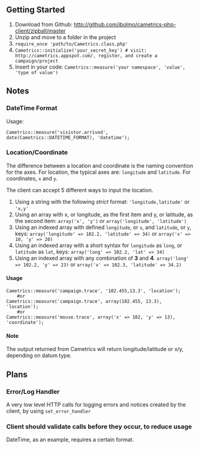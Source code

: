 Getting Started
---------------

 1. Download from Github: http://github.com/ibolmo/cametrics-php-client/zipball/master
 2. Unzip and move to a folder in the project
 3. `require_once 'path/to/Cametrics.class.php'`
 4. `Cametrics::initialize('your_secret_key') # visit: http://cametrics.appspot.com/, register, and create a campaign/project` 
 5. Insert in your code:
    `Cametrics::measure('your namespace', 'value', 'type of value')`
    
Notes
-----
### DateTime Format
Usage:

    Cametrics::measure('visistor.arrived', date(Cametrics::DATETIME_FORMAT), 'datetime');

### Location/Coordinate
The difference between a location and coordinate is the naming convention for the axes. For location, the typical axes are: `longitude` and `latitude`. For coordinates, `x` and `y`. 

The client can accept 5 different ways to input the location.

1. Using a string with the following *strict* format: 
    `'longitude,latitude'` or `'x,y'`
2. Using an array with x, or longitude, as the first item and y, or latitude, as the second item:
    `array('x', 'y')` or `array('longitude', 'latitude')`
3. Using an indexed array with defined `longitude`, or `x`, and `latitude`, or `y`, keys:
    `array('longitude' => 102.2, 'latitude' => 34)` or `array('x' => 10, 'y' => 20)`
4. Using an indexed array with a short syntax for `longitude` as `long`, or `latitude` as `lat`, keys:
    `array('long' => 102.2, 'lat' => 34)`
5. Using an indexed array with any combination of **3** and **4**.
    `array('long' => 102.2, 'y' => 23)` or `array('x' => 102.3, 'latitude' => 34.2)`
    
#### Usage
    Cametrics::measure('campaign.trace', '102.455,13.3', 'location');
        #or
    Cametrics::measure('campaign.trace', array(102.455, 13.3), 'location');
        #or
    Cametrics::measure('mouse.trace', array('x' => 102, 'y' => 13), 'coordinate');

#### Note
The output returned from Cametrics will return longitude/latitude or x/y, depending on datum type.

Plans
-----
### Error/Log Handler
A very low level HTTP calls for logging errors and notices created by the client, by using `set_error_handler`

### Client should validate calls before they occur, to reduce usage
DateTime, as an example, requires a certain format.